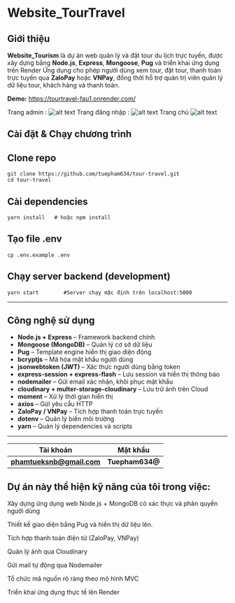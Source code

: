 #  Website_TourTravel

##  Giới thiệu
**Website_Tourism** là dự án web quản lý và đặt tour du lịch trực tuyến, được xây dựng bằng **Node.js**, **Express**, **Mongoose**,  **Pug**  và triển khai ứng dụng trên Render
Ứng dụng cho phép người dùng xem tour, đặt tour, thanh toán trực tuyến qua **ZaloPay** hoặc **VNPay**, đồng thời hỗ trợ quản trị viên quản lý dữ liệu tour, khách hàng và thanh toán.

 **Demo:** https://tourtravel-fau1.onrender.com/


 Trang admin : 
 ![alt text](/Project-1/public/assets/images/image.png)
 Trang đăng nhập :
 ![alt text](/Project-1/public/assets/images/dang-nhap.png)
 Trang chủ
 ![alt text](/Project-1/public/assets/images/trangchu.png)

## Cài đặt & Chạy chương trình

## Clone repo 
    git clone https://github.com/tuepham634/tour-travel.git
    cd tour-travel

## Cài dependencies
    yarn install   # hoặc npm install

## Tạo file .env
    cp .env.example .env

## Chạy server backend (development)
    yarn start        #Server chạy mặc định trên localhost:5000
---

##  Công nghệ sử dụng
- **Node.js + Express** – Framework backend chính  
- **Mongoose (MongoDB)** – Quản lý cơ sở dữ liệu  
- **Pug** – Template engine hiển thị giao diện động  
- **bcryptjs** – Mã hóa mật khẩu người dùng  
- **jsonwebtoken (JWT)** – Xác thực người dùng bằng token  
- **express-session + express-flash** – Lưu session và hiển thị thông báo  
- **nodemailer** – Gửi email xác nhận, khôi phục mật khẩu  
- **cloudinary + multer-storage-cloudinary** – Lưu trữ ảnh trên Cloud  
- **moment** – Xử lý thời gian hiển thị  
- **axios** – Gửi yêu cầu HTTP  
- **ZaloPay / VNPay** – Tích hợp thanh toán trực tuyến  
- **dotenv** – Quản lý biến môi trường  
- **yarn** – Quản lý dependencies và scripts

---



| Tài khoản                                       | Mật khẩu      |
| ----------------------------------------------- | ------------- |
| **[phamtueksnb@gmail.com](phamtueksnb@gmail.com)** | **Tuepham634@** |

                                                                                                               

## Dự án này thể hiện kỹ năng của tôi trong việc:

Xây dựng ứng dụng web Node.js + MongoDB có xác thực và phân quyền người dùng

Thiết kế giao diện bằng Pug và hiển thị dữ liệu lên.

Tích hợp thanh toán điện tử (ZaloPay, VNPay)

Quản lý ảnh qua Cloudinary

Gửi mail tự động qua Nodemailer

Tổ chức mã nguồn rõ ràng theo mô hình MVC

Triển khai ứng dụng thực tế lên Render


